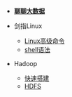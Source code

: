 - [<b>聊聊大数据</b>](README.md "The greatest guide in the world")

- 剑指Linux
  - [Linux高级命令](bigdata/linux/linux_01.md)
  - [shell语法](bigdata/linux/shell_01.md)
    
- Hadoop
  - [快速搭建](bigdata/hadoop/hadoop_install.md)
  - [HDFS](bigdata/hadoop/hdfs_01.md)
